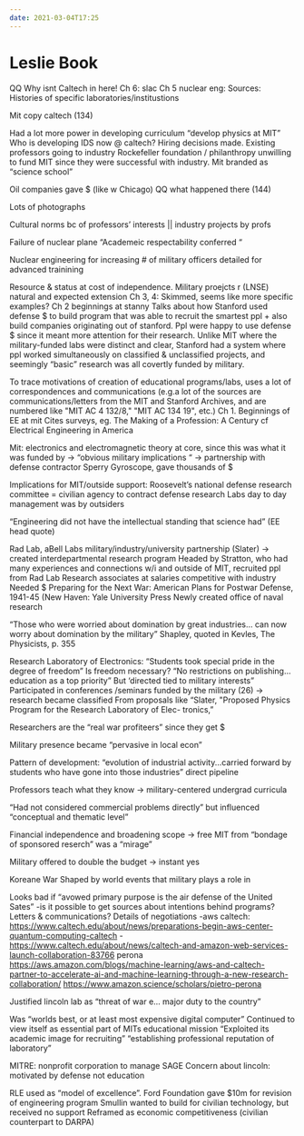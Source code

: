 ```yaml
---
date: 2021-03-04T17:25
---
```


# Leslie Book
QQ Why isnt Caltech in here!
Ch 6: slac
Ch 5 nuclear eng:
Sources:
Histories of specific laboratories/institustions

Mit copy caltech (134)

Had a lot more power in developing curriculum “develop physics at MIT”
Who is developing IDS now @ caltech?
Hiring decisions made. Existing professors going to industry
Rockefeller foundation / philanthropy unwilling to fund MIT since they were successful with industry. Mit branded as “science school”

Oil companies gave $ (like w Chicago)
QQ what happened there (144)

Lots of photographs

Cultural norms bc of professors’ interests
 || industry projects by profs

Failure of nuclear plane
“Academeic respectability conferred “

Nuclear engineering for increasing # of military officers detailed for advanced trainining

Resource & status at cost of independence. Military proejcts r (LNSE) natural and expected extension
Ch 3, 4:
Skimmed, seems like more specific examples?
Ch 2 beginnings at stanny
Talks about how Stanford used defense $ to build program that was able to recruit the smartest ppl + also build companies originating out of stanford. Ppl were happy to use defense $ since it meant more attention for their research. Unlike MIT where the military-funded labs were distinct and clear, Stanford had a system where ppl worked simultaneously on classified & unclassified projects, and seemingly “basic” research was all covertly funded by military.

To trace motivations of creation of educational programs/labs, uses a lot of correspondences and communications (e.g.a lot of the sources are communications/letters from the MIT and Stanford Archives, and are numbered like "MIT AC 4 132/8," "MIT AC 134 19", etc.)
Ch 1. Beginnings of EE at mit
Cites surveys, eg. The Making of a Profession: A Century cf Electrical Engineering in America 

Mit: electronics and electromagnetic theory at core, since this was what it was funded by
→ “obvious military implications “
→ partnership with defense contractor Sperry Gyroscope, gave thousands of $

Implications for MIT/outside support:
Roosevelt’s national defense research committee = civilian agency to contract defense research
Labs day to day management was by outsiders

“Engineering did not have the intellectual standing that science had” (EE head quote)

Rad Lab, aBell Labs military/industry/university partnership (Slater)
→ created interdepartmental research program
Headed by Stratton, who had many experiences and connections w/i and outside of MIT, recruited ppl from Rad Lab
Research associates at salaries competitive with industry
Needed $
Preparing for the Next War: American Plans for Postwar Defense, 1941-45 (New Haven: Yale University Press
Newly created office of naval research

“Those who were worried about domination by great industries… can now worry about domination by the military” 
Shapley, quoted in Kevles, The Physicists, p. 355

Research Laboratory of Electronics:
“Students took special pride in the degree of freedom”
Is freedom necessary?
“No restrictions on publishing… education as a top priority”
But ‘directed tied to military interests”
Participated in conferences /seminars funded by the military (26)
→ research became classified
From proposals like “Slater, "Proposed Physics Program for the Research Laboratory of Elec- tronics,”

Researchers are the “real war profiteers” since they get $

Military presence became “pervasive in local econ” 

Pattern of development: “evolution of industrial activity...carried forward by students who have gone into those industries” direct pipeline

Professors teach what they know → military-centered undergrad curricula

“Had not considered commercial problems directly” but influenced “conceptual and thematic level”

Financial independence and broadening scope → free MIT from “bondage of sponsored reserch” was a “mirage”

Military offered to double the budget → instant yes

Koreane War
Shaped by world events that military plays a role in

Looks bad if “avowed primary purpose is the air defense of the United Sates”
	-is it possible to get sources about intentions behind programs? Letters & communications? Details of negotiations
	-aws caltech: https://www.caltech.edu/about/news/preparations-begin-aws-center-quantum-computing-caltech 
	-https://www.caltech.edu/about/news/caltech-and-amazon-web-services-launch-collaboration-83766 perona
https://aws.amazon.com/blogs/machine-learning/aws-and-caltech-partner-to-accelerate-ai-and-machine-learning-through-a-new-research-collaboration/
https://www.amazon.science/scholars/pietro-perona

Justified lincoln lab as “threat of war e… major duty to the country”

Was “worlds best, or at least most expensive digital computer”
Continued to view itself as essential part of MITs educational mission
“Exploited its academic image for recruiting” “establishing professional reputation of laboratory”

MITRE: nonprofit corporation to manage SAGE
Concern about lincoln: motivated by defense not education

RLE used as “model of excellence”. 
Ford Foundation gave $10m for revision of engineering program
Smullin wanted to build for civilian technology, but received no support
Reframed as economic competitiveness (civilian counterpart to DARPA)
